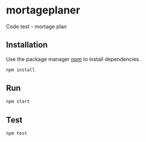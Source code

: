# mortageplaner
Code test - mortage plan

## Installation

Use the package manager [npm](https://nodejs.org/en/download/) to install dependencies.

```bash
npm install 
```

## Run 
```bash
npm start 
```

## Test 
```bash
npm test 
```
